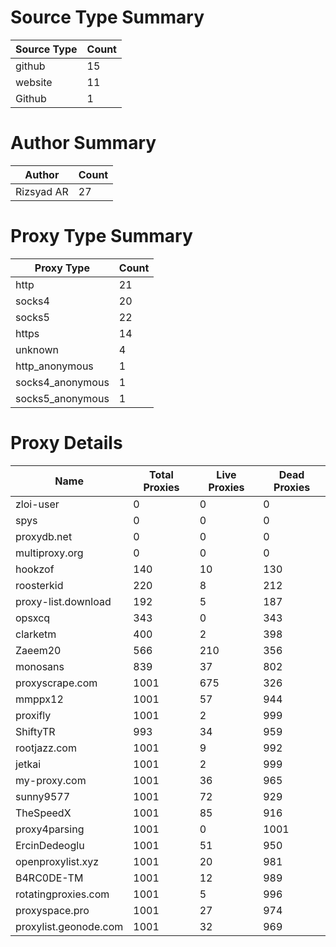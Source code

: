 # Source Type Summary

| Source Type | Count |
|-------------|-------|
| github | 15 |
| website | 11 |
| Github | 1 |


# Author Summary

| Author | Count |
|--------|-------|
| Rizsyad AR | 27 |


# Proxy Type Summary

| Proxy Type | Count |
|------------|-------|
| http | 21 |
| socks4 | 20 |
| socks5 | 22 |
| https | 14 |
| unknown | 4 |
| http_anonymous | 1 |
| socks4_anonymous | 1 |
| socks5_anonymous | 1 |


# Proxy Details

| Name | Total Proxies | Live Proxies | Dead Proxies |
|------|---------------|--------------|---------------|
| zloi-user | 0 | 0 | 0 |
| spys | 0 | 0 | 0 |
| proxydb.net | 0 | 0 | 0 |
| multiproxy.org | 0 | 0 | 0 |
| hookzof | 140 | 10 | 130 |
| roosterkid | 220 | 8 | 212 |
| proxy-list.download | 192 | 5 | 187 |
| opsxcq | 343 | 0 | 343 |
| clarketm | 400 | 2 | 398 |
| Zaeem20 | 566 | 210 | 356 |
| monosans | 839 | 37 | 802 |
| proxyscrape.com | 1001 | 675 | 326 |
| mmppx12 | 1001 | 57 | 944 |
| proxifly | 1001 | 2 | 999 |
| ShiftyTR | 993 | 34 | 959 |
| rootjazz.com | 1001 | 9 | 992 |
| jetkai | 1001 | 2 | 999 |
| my-proxy.com | 1001 | 36 | 965 |
| sunny9577 | 1001 | 72 | 929 |
| TheSpeedX | 1001 | 85 | 916 |
| proxy4parsing | 1001 | 0 | 1001 |
| ErcinDedeoglu | 1001 | 51 | 950 |
| openproxylist.xyz | 1001 | 20 | 981 |
| B4RC0DE-TM | 1001 | 12 | 989 |
| rotatingproxies.com | 1001 | 5 | 996 |
| proxyspace.pro | 1001 | 27 | 974 |
| proxylist.geonode.com | 1001 | 32 | 969 |
